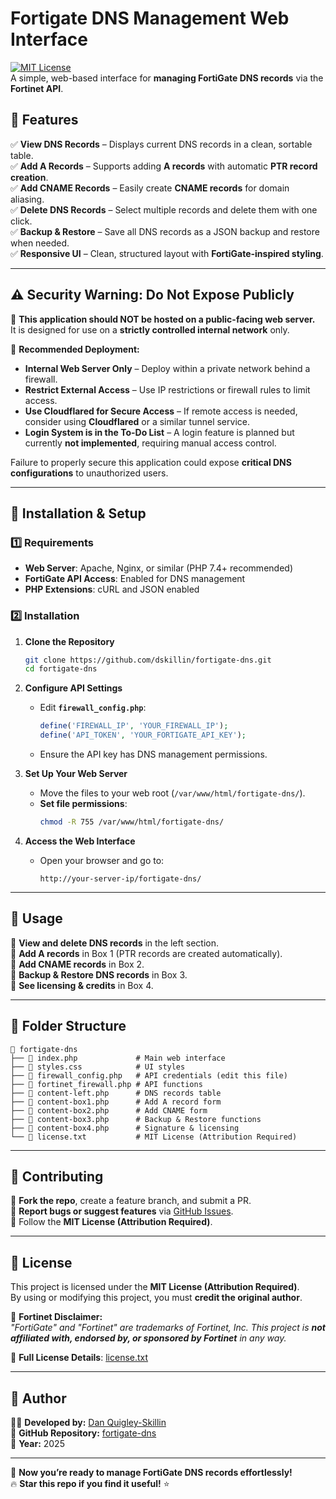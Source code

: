 # **Fortigate DNS Management Web Interface**  
[![MIT License](https://img.shields.io/badge/License-MIT-green.svg)](LICENSE.txt)  
A simple, web-based interface for **managing FortiGate DNS records** via the **Fortinet API**.

## **📌 Features**
✅ **View DNS Records** – Displays current DNS records in a clean, sortable table.  
✅ **Add A Records** – Supports adding **A records** with automatic **PTR record creation**.  
✅ **Add CNAME Records** – Easily create **CNAME records** for domain aliasing.  
✅ **Delete DNS Records** – Select multiple records and delete them with one click.  
✅ **Backup & Restore** – Save all DNS records as a JSON backup and restore when needed.  
✅ **Responsive UI** – Clean, structured layout with **FortiGate-inspired styling**.  

---

## **⚠️ Security Warning: Do Not Expose Publicly**
🚨 **This application should NOT be hosted on a public-facing web server.**  
It is designed for use on a **strictly controlled internal network** only.

🔹 **Recommended Deployment:**
- **Internal Web Server Only** – Deploy within a private network behind a firewall.  
- **Restrict External Access** – Use IP restrictions or firewall rules to limit access.  
- **Use Cloudflared for Secure Access** – If remote access is needed, consider using **Cloudflared** or a similar tunnel service.  
- **Login System is in the To-Do List** – A login feature is planned but currently **not implemented**, requiring manual access control.

Failure to properly secure this application could expose **critical DNS configurations** to unauthorized users.

---

## **📌 Installation & Setup**
### **1️⃣ Requirements**
- **Web Server**: Apache, Nginx, or similar (PHP 7.4+ recommended)
- **FortiGate API Access**: Enabled for DNS management
- **PHP Extensions**: cURL and JSON enabled  

### **2️⃣ Installation**
1. **Clone the Repository**
   ```sh
   git clone https://github.com/dskillin/fortigate-dns.git
   cd fortigate-dns
   ```

2. **Configure API Settings**
   - Edit **`firewall_config.php`**:
     ```php
     define('FIREWALL_IP', 'YOUR_FIREWALL_IP');
     define('API_TOKEN', 'YOUR_FORTIGATE_API_KEY');
     ```
   - Ensure the API key has DNS management permissions.

3. **Set Up Your Web Server**
   - Move the files to your web root (`/var/www/html/fortigate-dns/`).
   - **Set file permissions**:
     ```sh
     chmod -R 755 /var/www/html/fortigate-dns/
     ```

4. **Access the Web Interface**
   - Open your browser and go to:
     ```
     http://your-server-ip/fortigate-dns/
     ```

---

## **📌 Usage**
🔹 **View and delete DNS records** in the left section.  
🔹 **Add A records** in Box 1 (PTR records are created automatically).  
🔹 **Add CNAME records** in Box 2.  
🔹 **Backup & Restore DNS records** in Box 3.  
🔹 **See licensing & credits** in Box 4.  

---

## **📌 Folder Structure**
```
📂 fortigate-dns
├── 📄 index.php             # Main web interface
├── 📄 styles.css            # UI styles
├── 📄 firewall_config.php   # API credentials (edit this file)
├── 📄 fortinet_firewall.php # API functions
├── 📄 content-left.php      # DNS records table
├── 📄 content-box1.php      # Add A record form
├── 📄 content-box2.php      # Add CNAME form
├── 📄 content-box3.php      # Backup & Restore functions
├── 📄 content-box4.php      # Signature & licensing
└── 📄 license.txt           # MIT License (Attribution Required)
```

---

## **📌 Contributing**
🔹 **Fork the repo**, create a feature branch, and submit a PR.  
🔹 **Report bugs or suggest features** via [GitHub Issues](https://github.com/dskillin/fortigate-dns/issues).  
🔹 Follow the **MIT License (Attribution Required)**.  

---

## **📌 License**
This project is licensed under the **MIT License (Attribution Required)**.  
By using or modifying this project, you must **credit the original author**.

🔹 **Fortinet Disclaimer:**  
*"FortiGate" and "Fortinet" are trademarks of Fortinet, Inc. This project is **not affiliated with, endorsed by, or sponsored by Fortinet** in any way.*

📜 **Full License Details**: [license.txt](license.txt)

---

## **📌 Author**
👨‍💻 **Developed by:** [Dan Quigley-Skillin](https://github.com/dskillin)  
🔗 **GitHub Repository:** [fortigate-dns](https://github.com/dskillin/fortigate-dns)  
📅 **Year:** 2025

---

🚀 **Now you’re ready to manage FortiGate DNS records effortlessly!**  
🔥 **Star this repo if you find it useful!** ⭐  
